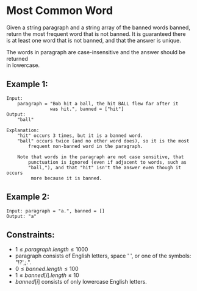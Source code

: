 # Most Common Word
Given a string paragraph and a string array of the banned words banned,  
return the most frequent word that is not banned. It is guaranteed there  
is at least one word that is not banned, and that the answer is unique.

The words in paragraph are case-insensitive and the answer should be returned  
in lowercase.

 

## Example 1:

    Input: 
        paragraph = "Bob hit a ball, the hit BALL flew far after it 
                    was hit.", banned = ["hit"]
    Output: 
        "ball"

    Explanation: 
        "hit" occurs 3 times, but it is a banned word.
        "ball" occurs twice (and no other word does), so it is the most 
            frequent non-banned word in the paragraph. 

        Note that words in the paragraph are not case sensitive, that 
            punctuation is ignored (even if adjacent to words, such as 
            "ball,"), and that "hit" isn't the answer even though it occurs
             more because it is banned.

## Example 2:

    Input: paragraph = "a.", banned = []
    Output: "a"

 

## Constraints:

* $1 \le paragraph.length \le 1000$
* paragraph consists of English letters, space ' ', or one of the symbols: "!?',;.".
* $0 \le banned.length \le 100$
* $1 \le banned[i].length \le 10$
* $banned[i]$ consists of only lowercase English letters.

